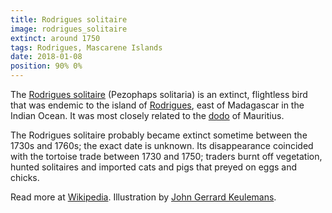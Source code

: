 ```yaml
---
title: Rodrigues solitaire
image: rodrigues_solitaire
extinct: around 1750
tags: Rodrigues, Mascarene Islands
date: 2018-01-08
position: 90% 0%
---
```


The [Rodrigues solitaire][1] (Pezophaps solitaria) is an extinct, flightless
bird that was endemic to the island of [Rodrigues][2], east of Madagascar in
the Indian Ocean. It was most closely related to the [dodo][3] of Mauritius.

The Rodrigues solitaire probably became extinct sometime between the 1730s and
1760s; the exact date is unknown. Its disappearance coincided with the tortoise
trade between 1730 and 1750; traders burnt off vegetation, hunted solitaires
and imported cats and pigs that preyed on eggs and chicks.

Read more at [Wikipedia][4]. Illustration by [John Gerrard Keulemans][5].

[1]: /2018/01/08/rodrigues-solitaire/
[2]: https://www.openstreetmap.org/#map=11/-19.7043/63.3945
[3]: /2018/01/01/dodo/
[4]: https://en.wikipedia.org/wiki/Rodrigues_solitaire
[5]: https://ia800201.us.archive.org/BookReader/BookReaderImages.php?zip=/20/items/extinctbirdsatte00roth/extinctbirdsatte00roth_jp2.zip&file=extinctbirdsatte00roth_jp2/extinctbirdsatte00roth_0337.jp2&scale=1&rotate=0
